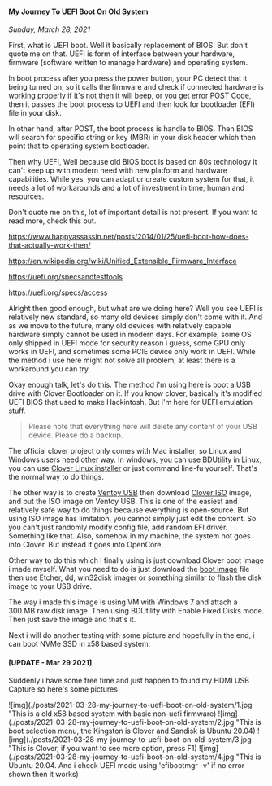 #### My Journey To UEFI Boot On Old System
_Sunday, March 28, 2021_

First, what is UEFI boot. Well it basically replacement of BIOS. But don't quote me on that. 
UEFI is form of interface between your hardware, firmware (software written to manage hardware) and 
operating system. 

In boot process after you press the power button, your PC detect that it being 
turned on, so it calls the firmware and check if connected hardware is working properly if it's not 
then it will beep, or you get error POST Code, then it passes the boot process to UEFI and then look for 
bootloader (EFI) file in your disk. 

In other hand, after POST, the boot process is handle to BIOS. Then BIOS will search for specific string 
or key (MBR) in your disk header which then point that to operating system bootloader.

Then why UEFI, Well because old BIOS boot is based on 80s technology it can't keep up with modern 
need with new platform and hardware capabilities. While yes, you can adapt or create custom system 
for that, it needs a lot of workarounds and a lot of investment in time, human and resources.

Don't quote me on this, lot of important detail is not present. If you want to read more, check this out.

<https://www.happyassassin.net/posts/2014/01/25/uefi-boot-how-does-that-actually-work-then/>

<https://en.wikipedia.org/wiki/Unified_Extensible_Firmware_Interface>

<https://uefi.org/specsandtesttools>

<https://uefi.org/specs/access>

Alright then good enough, but what are we doing here? Well you see UEFI is relatively new standard, so 
many old devices simply don't come with it. And as we move to the future, many old devices with relatively 
capable hardware simply cannot be used in modern days. For example, some OS only shipped in UEFI mode for 
security reason i guess, some GPU only works in UEFI, and sometimes some PCIE device only work in UEFI. 
While the method i use here might not solve all problem, at least there is a workaround you can try.

Okay enough talk, let's do this. The method i'm using here is boot a USB drive with Clover Bootloader on it.
If you know clover, basically it's modified UEFI BIOS that used to make Hackintosh. But i'm here for UEFI 
emulation stuff.

> Please note that everything here will delete any content of your USB device. Please do a backup.

The official clover project only comes with Mac installer, so Linux and Windows users need other way. In 
windows, you can use [BDUtility](http://cvad-mac.narod.ru/index/bootdiskutility_exe/0-5) in Linux, you can 
use [Clover Linux installer](https://github.com/m13253/clover-linux-installer) or just command line-fu yourself. 
That's the normal way to do things.

The other way is to create [Ventoy USB](https://www.ventoy.net/en/index.html) then download 
[Clover ISO](https://github.com/CloverHackyColor/CloverBootloader/releases) image, and put the ISO image on 
Ventoy USB. This is one of the easiest and relatively safe way to do things because everything is open-source. 
But using ISO image has limitation, you cannot simply just edit the content. So you can't just randomly modify 
config file, add random EFI driver. Something like that. Also, somehow in my machine, the system not goes into 
Clover. But instead it goes into OpenCore.

Other way to do this which i finally using is just download Clover boot image i made myself. What you need 
to do is just download the [boot image](./posts/2021-03-28-my-journey-to-uefi-boot-on-old-system/clover-r5131-bootimage.zip) 
file then use Etcher, dd, win32disk imager or something similar to flash the disk image to your USB drive.

The way i made this image is using VM with Windows 7 and attach a 300 MB raw disk image. Then using BDUtility 
with Enable Fixed Disks mode. Then just save the image and that's it.

Next i will do another testing with some picture and hopefully in the end, i can boot NVMe SSD in x58 based 
system.

#### [UPDATE - Mar 29 2021]
Suddenly i have some free time and just happen to found my HDMI USB Capture so here's some pictures

![img](./posts/2021-03-28-my-journey-to-uefi-boot-on-old-system/1.jpg "This is a old x58 based system with basic non-uefi firmware)
![img](./posts/2021-03-28-my-journey-to-uefi-boot-on-old-system/2.jpg "This is boot selection menu, the Kingston is Clover and Sandisk is Ubuntu 20.04)
![img](./posts/2021-03-28-my-journey-to-uefi-boot-on-old-system/3.jpg "This is Clover, if you want to see more option, press F1)
![img](./posts/2021-03-28-my-journey-to-uefi-boot-on-old-system/4.jpg "This is Ubuntu 20.04. And i check UEFI mode using 'efibootmgr -v' if no error shown then it works)